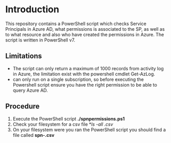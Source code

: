 # Introduction
This repository contains a PowerShell script which checks Service Principals in Azure AD, what permissions is associated to the SP, as well as to what resource and also who have created the permissions in Azure. The script is written in PowerShell v7.

## Limitations
- The script can only return a maximum of 1000 records from activity log in Azure, the limitation exist with the powershell cmdlet Get-AzLog.
- can only run on a single subscription, so before executing the Powershell script ensure you have the right permission to be able to query Azure AD. 

## Procedure
1) Execute the PowerShell script **./spnpermissions.ps1**
2) Check your filesystem for a csv file **ls -all *.csv**
3) On your filesystem were you ran the PowerShell script you should find a file called **spn-<timestamp>.csv**
